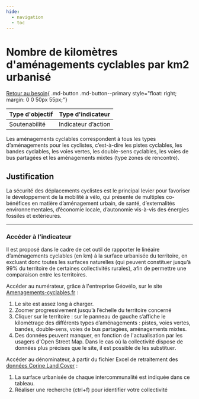 ```yaml
---
hide:
  - navigation
  - toc
---
```


# Nombre de kilomètres d'aménagements cyclables par km2 urbanisé

[Retour au besoin](https://konsilion.github.io/diag360/pages/besoins/bi3){ .md-button .md-button--primary style="float: right; margin: 0 0 50px 55px;"}

|Type d'objectif|Type d'indicateur|
|--|--|
|Soutenabilité|Indicateur d’action|

Les aménagements cyclables correspondent à tous les types d’aménagements pour les cyclistes, c’est-à-dire les pistes cyclables, les bandes cyclables, les voies vertes, les double-sens cyclables, les voies de bus partagées et les aménagements mixtes (type zones de rencontre). 

## Justification

La sécurité des déplacements cyclistes est le principal levier pour favoriser le développement de la mobilité à vélo, qui présente de multiples co-bénéfices en matière d’aménagement urbain, de santé, d’externalités environnementales, d’économie locale, d’autonomie vis-à-vis des énergies fossiles et extérieures.  

---

### Accéder à l'indicateur

Il est proposé dans le cadre de cet outil de rapporter le linéaire d’aménagements cyclables (en km) à la surface urbanisée du territoire, en excluant donc toutes les surfaces naturelles (qui peuvent constituer jusqu’à 99% du territoire de certaines collectivités rurales), afin de permettre une comparaison entre les territoires.  

Accéder au numérateur, grâce à l'entreprise Géovélo, sur le site [Amenagements-cyclables.fr](https://amenagements-cyclables.fr/) : 

1. Le site est assez long à charger.
1. Zoomer progressivement jusqu’à l’échelle du territoire concerné 
1. Cliquer sur le territoire : sur le panneau de gauche s’affiche le kilométrage des différents types d’aménagements : pistes, voies vertes, bandes, double-sens, voies de bus partagées, aménagements mixtes.  
1. Des données peuvent manquer, en fonction de l'actualisation par les usagers d'Open Street Map. Dans le cas où la collectivité dispose de données plus précises que le site, il est possible de les substituer.  

Accéder au dénominateur, à partir du fichier Excel de retraitement des [données Corine Land Cover](https://docs.google.com/spreadsheets/d/1y6yy7_XCmhSUIqBmzZ200mgMo93YuZS8/edit?usp=sharing&ouid=108793438427721456504&rtpof=true&sd=true) : 

1. La surface urbanisée de chaque intercommunalité est indiquée dans ce tableau. 
1. Réaliser une recherche (ctrl+f) pour identifier votre collectivité 